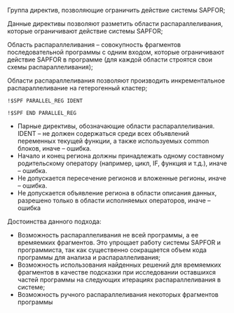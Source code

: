 Группа директив, позволяющие ограничить действие системы SAPFOR;

Данные директивы позволяют разметить области распараллеливания, которые ограничивают действие системы SAPFOR; 

Область распараллеливания – совокупность фрагментов последовательной программы с одним входом, которые ограничивают действие SAPFOR в программе (для каждой области строятся свои схемы распараллеливания); 

Области распараллеливания позволяют производить инкрементальное распараллеливание на гетерогенный кластер; 

```
!$SPF PARALLEL_REG IDENT

!$SPF END PARALLEL_REG
```
- Парные директивы, обозначающие области распараллеливания. IDENT – не должен содержаться среди всех объявлений переменных текущей функции, а также используемых common блоков, иначе – ошибка. 
- Начало и конец региона должны принадлежать одному составному родительскому оператору (например, цикл, IF, функция и т.д.), иначе – ошибка. 
- Не допускается пересечение регионов и вложенные регионы, иначе – ошибка. 
- Не допускается объявление региона в области описания данных, разрешено только в области исполняемых операторов, иначе – ошибка



Достоинства данного подхода: 
- Возможность распараллеливания не всей программы, а ее времяемких фрагментов. Это упрощает работу системы SAPFOR и программиста, так как существенно сокращается объем кода программы для анализа и распараллеливания; 
- Возможность использования найденных решений для времяемких фрагментов в качестве подсказки при исследовании оставшихся частей программы на следующих итерациях распараллеливания в системе; 
- Возможность ручного распараллеливания некоторых фрагментов программы